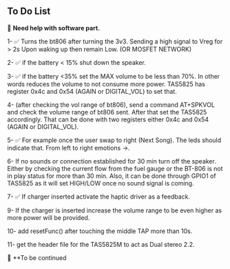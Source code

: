To Do List
-------------------
	
🔴 **Need help with software part.**

1- ✅ Turns the bt806 after turning the 3v3. Sending a high signal to Vreg for > 2s Upon waking up then remain Low. (OR MOSFET NETWORK)

2- ✅ if the battery < 15% shut down the speaker. 

3- ✅ if the battery <35% set the MAX volume to be less than 70%. In other words reduces the volume to not consume more power. TAS5825 has register 0x4c and 0x54 (AGAIN or DIGITAL_VOL) to set that.

4- (after checking the vol range of bt806), send a command AT+SPKVOL and check the volume range of bt806 sent. After that set the TAS5825 accordingly. That can be done with two registers either  0x4c and 0x54 (AGAIN or DIGITAL_VOL).

5- ✅ For example once the user swap to right (Next Song). The leds should indicate that. From left to right emotions ->.

6- If no sounds or connection established for 30 min turn off the speaker. Either by checking the current flow from the fuel gauge or the BT-806 is not in play status for more than 30 min. Also, it can be done through GPIO1 of TAS5825 as it will set HIGH/LOW once no sound signal is coming. 

7- ✅ If charger inserted activate the haptic driver as a feedback.

9- If the charger is inserted increase the volume range to be even higher as more power will be provided. 
	
10- add resetFunc() after touching the middle TAP more than 10s. 
	
11- get the header file for the TAS5825M to act as  Dual stereo 2.2.  
	
🔴 **To be continued
